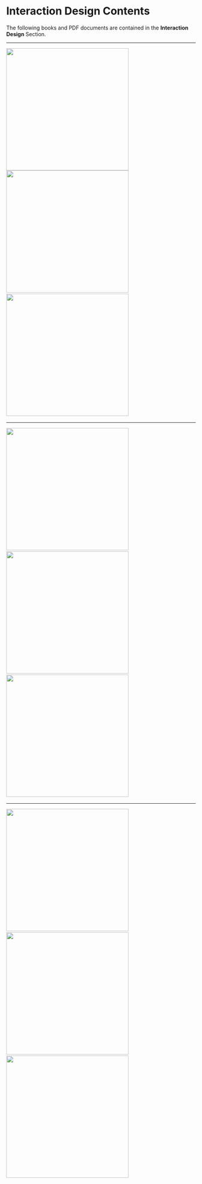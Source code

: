 # Interaction Design Contents

The following books and PDF documents are contained in the **Interaction Design** Section.

---

<a href="../Interaction%20Design/About%20Face%20edition%203%20-%20The%20Essentials%20of%20Interaction%20Design.pdf" target="_blank">
    <img src="../docs/Interaction%20Design/About%20Face%20edition%203%20-%20The%20Essentials%20of%20Interaction%20Design.jpeg" width="325" height="auto" loading="lazy">
</a>

<a href="../Interaction%20Design/About%20Face%20edition%204%20-%20The%20Essentials%20of%20Interaction%20Design.pdf" style="padding-right: 10px;" target="_blank">
    <img src="../docs/Interaction%20Design/About%20Face%20edition%204%20-%20The%20Essentials%20of%20Interaction%20Design.jpeg" width="325" height="auto" loading="lazy">
</a>

<a href="../Interaction%20Design/Demystifying%20Delightful%20Interaction%20Design.pdf" style="padding-right: 10px;" target="_blank">
    <img src="../docs/Interaction%20Design/Demystifying%20Delightful%20Interaction%20Design.jpeg" width="325" height="auto" loading="lazy">
</a>

---

<a href="../Interaction%20Design/Interaction%20Design%20Best%20Practices%20-%20Mastering%20Time,%20Responsiveness,%20and%20Behavior.pdf" style="padding-right: 10px;" target="_blank">
    <img src="../docs/Interaction%20Design/Interaction%20Design%20Best%20Practices%20-%20Mastering%20Time,%20Responsiveness,%20and%20Behavior.jpeg" width="325" height="auto" loading="lazy">
</a>

<a href="../Interaction%20Design/Interaction%20Design%20Best%20Practices%20-%20Mastering%20Words,%20Visuals,%20Space.pdf" style="padding-right: 10px;" target="_blank">
    <img src="../docs/Interaction%20Design/Interaction%20Design%20Best%20Practices%20-%20Mastering%20Words,%20Visuals,%20Space.jpeg" width="325" height="auto" loading="lazy">
</a>

<a href="../Interaction%20Design/Interaction%20Design%20Trends%202015%20&%202016.pdf" style="padding-right: 10px;" target="_blank">
    <img src="../docs/Interaction%20Design/Interaction%20Design%20Trends%202015%20&%202016.jpeg" width="325" height="auto" loading="lazy">
</a>

---

<a href="../Interaction%20Design/Interaction%20Design%20Unlocked%20Volume%20I%20-%20Designing%20the%20Details.pdf" style="padding-right: 10px;" target="_blank">
    <img src="../docs/Interaction%20Design/Interaction%20Design%20Unlocked%20Volume%20I%20-%20Designing%20the%20Details.jpeg" width="325" height="auto" loading="lazy">
</a>

<a href="../Interaction%20Design/The%20Curated%20Collection%20of%20Web%20Design%20Techniques%20-%20Interaction%20Design%20&%20Complex%20Animations.pdf" style="padding-right: 10px;" target="_blank">
    <img src="../docs/Interaction%20Design/The%20Curated%20Collection%20of%20Web%20Design%20Techniques%20-%20Interaction%20Design%20&%20Complex%20Animations.jpeg" width="325" height="auto" loading="lazy">
</a>

<a href="../Interaction%20Design/The%205%20Building%20Blocks%20of%20Interaction%20Design.pdf" style="padding-right: 10px;" target="_blank">
    <img src="../docs/Interaction%20Design/The%205%20Building%20Blocks%20of%20Interaction%20Design.jpeg" width="325" height="auto" loading="lazy">
</a>
